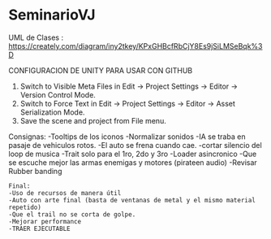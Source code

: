 # SeminarioVJ

UML de Clases : https://creately.com/diagram/iny2tkey/KPxGHBcfRbCjY8Es9jSiLMSeBqk%3D

CONFIGURACION DE UNITY PARA USAR CON GITHUB

1. Switch to Visible Meta Files in Edit → Project Settings → Editor → Version Control Mode.
2. Switch to Force Text in Edit → Project Settings → Editor → Asset Serialization Mode.
3. Save the scene and project from File menu.

Consignas:
	-Tooltips de los iconos
	-Normalizar sonidos
	-IA se traba en pasaje de vehiculos rotos.
	-El auto se frena cuando cae.
	-cortar silencio del loop de musica
	-Trait solo para el 1ro, 2do y 3ro
	-Loader asincronico
	-Que se escuche mejor las armas enemigas y motores (pirateen audio)
	-Revisar Rubber banding

	Final:
	-Uso de recursos de manera útil
	-Auto con arte final (basta de ventanas de metal y el mismo material repetido)
	-Que el trail no se corta de golpe.
	-Mejorar performance 
	-TRAER EJECUTABLE